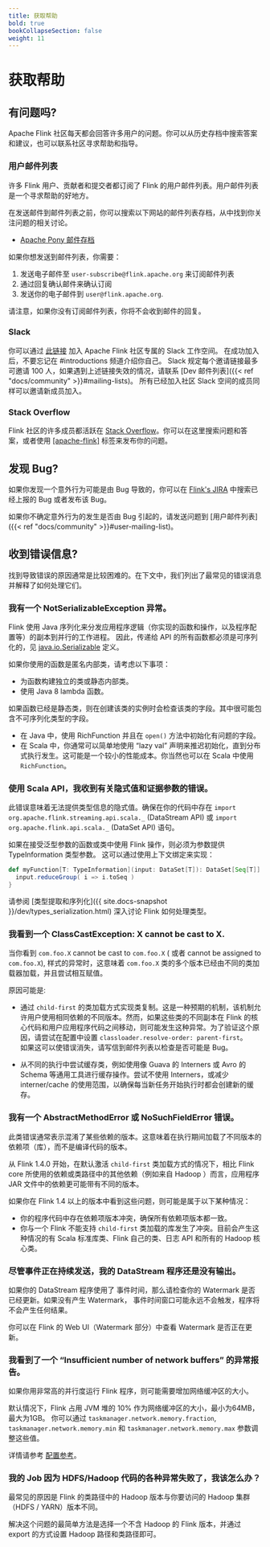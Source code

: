 ```yaml
---
title: 获取帮助
bold: true
bookCollapseSection: false
weight: 11
---
```

<!--
Licensed to the Apache Software Foundation (ASF) under one
or more contributor license agreements.  See the NOTICE file
distributed with this work for additional information
regarding copyright ownership.  The ASF licenses this file
to you under the Apache License, Version 2.0 (the
"License"); you may not use this file except in compliance
with the License.  You may obtain a copy of the License at

  http://www.apache.org/licenses/LICENSE-2.0

Unless required by applicable law or agreed to in writing,
software distributed under the License is distributed on an
"AS IS" BASIS, WITHOUT WARRANTIES OR CONDITIONS OF ANY
KIND, either express or implied.  See the License for the
specific language governing permissions and limitations
under the License.
-->

# 获取帮助

## 有问题吗?

Apache Flink 社区每天都会回答许多用户的问题。你可以从历史存档中搜索答案和建议，也可以联系社区寻求帮助和指导。

### 用户邮件列表

许多 Flink 用户、贡献者和提交者都订阅了 Flink 的用户邮件列表。用户邮件列表是一个寻求帮助的好地方。

在发送邮件到邮件列表之前，你可以搜索以下网站的邮件列表存档，从中找到你关注问题的相关讨论。

- [Apache Pony 邮件存档](https://lists.apache.org/list.html?user@flink.apache.org)

如果你想发送到邮件列表，你需要：

1. 发送电子邮件至 `user-subscribe@flink.apache.org` 来订阅邮件列表
2. 通过回复确认邮件来确认订阅
3. 发送你的电子邮件到 `user@flink.apache.org`.

请注意，如果你没有订阅邮件列表，你将不会收到邮件的回复。

### Slack

你可以通过 [此链接](https://join.slack.com/t/apache-flink/shared_invite/zt-1llkzbgyt-K2nNGGg88rfsDGLkT09Qzg) 加入 Apache Flink 社区专属的 Slack 工作空间。
在成功加入后，不要忘记在 #introductions 频道介绍你自己。
Slack 规定每个邀请链接最多可邀请 100 人，如果遇到上述链接失效的情况，请联系 [Dev 邮件列表]({{< ref "docs/community" >}}#mailing-lists)。 
所有已经加入社区 Slack 空间的成员同样可以邀请新成员加入。

### Stack Overflow

Flink 社区的许多成员都活跃在 [Stack Overflow](https://stackoverflow.com)。你可以在这里搜索问题和答案，或者使用 [\[apache-flink\]](https://stackoverflow.com/questions/tagged/apache-flink) 标签来发布你的问题。

## 发现 Bug?

如果你发现一个意外行为可能是由 Bug 导致的，你可以在 [Flink's JIRA](https://issues.apache.org/jira/browse/FLINK) 中搜索已经上报的 Bug 或者发布该 Bug。

如果你不确定意外行为的发生是否由 Bug 引起的，请发送问题到 [用户邮件列表]({{< ref "docs/community" >}}#user-mailing-list)。

## 收到错误信息?

找到导致错误的原因通常是比较困难的。在下文中，我们列出了最常见的错误消息并解释了如何处理它们。

### 我有一个 NotSerializableException 异常。

Flink 使用 Java 序列化来分发应用程序逻辑（你实现的函数和操作，以及程序配置等）的副本到并行的工作进程。 因此，传递给 API 的所有函数都必须是可序列化的，见 [java.io.Serializable](http://docs.oracle.com/javase/8/docs/api/java/io/Serializable.html) 定义。

如果你使用的函数是匿名内部类，请考虑以下事项：

- 为函数构建独立的类或静态内部类。
- 使用 Java 8 lambda 函数。

如果函数已经是静态类，则在创建该类的实例时会检查该类的字段。其中很可能包含不可序列化类型的字段。

- 在 Java 中，使用 RichFunction 并且在  `open()` 方法中初始化有问题的字段。
- 在 Scala 中，你通常可以简单地使用 “lazy val” 声明来推迟初始化，直到分布式执行发生。这可能是一个较小的性能成本。你当然也可以在 Scala 中使用  `RichFunction`。

### 使用 Scala API，我收到有关隐式值和证据参数的错误。

此错误意味着无法提供类型信息的隐式值。确保在你的代码中存在 `import org.apache.flink.streaming.api.scala._` (DataStream API) 或
`import org.apache.flink.api.scala._` (DataSet API) 语句。

如果在接受泛型参数的函数或类中使用 Flink 操作，则必须为参数提供 TypeInformation 类型参数。 这可以通过使用上下文绑定来实现：

~~~scala
def myFunction[T: TypeInformation](input: DataSet[T]): DataSet[Seq[T]] = {
  input.reduceGroup( i => i.toSeq )
}
~~~

请参阅 [类型提取和序列化]({{ site.docs-snapshot }}/dev/types_serialization.html) 深入讨论 Flink 如何处理类型。

### 我看到一个 ClassCastException: X cannot be cast to X.

当你看到 `com.foo.X` cannot be cast to `com.foo.X` ( 或者 cannot be assigned to `com.foo.X`), 样式的异常时，这意味着
`com.foo.X` 类的多个版本已经由不同的类加载器加载，并且尝试相互赋值。

原因可能是:

- 通过 `child-first` 的类加载方式实现类复制。这是一种预期的机制，该机制允许用户使用相同依赖的不同版本。然而，如果这些类的不同副本在 
  Flink 的核心代码和用户应用程序代码之间移动，则可能发生这种异常。为了验证这个原因，请尝试在配置中设置 `classloader.resolve-order: parent-first`。  
  如果这可以使错误消失，请写信到邮件列表以检查是否可能是 Bug。

- 从不同的执行中尝试缓存类，例如使用像 Guava 的 Interners 或 Avro 的 Schema 等通用工具进行缓存操作。尝试不使用 Interners，或减少 interner/cache 的使用范围，以确保每当新任务开始执行时都会创建新的缓存。

### 我有一个 AbstractMethodError 或 NoSuchFieldError 错误。

此类错误通常表示混淆了某些依赖的版本。这意味着在执行期间加载了不同版本的依赖项（库），而不是编译代码的版本。

从 Flink 1.4.0 开始，在默认激活 `child-first` 类加载方式的情况下，相比 Flink core 所使用的依赖或类路径中的其他依赖（例如来自 Hadoop ）而言，应用程序 JAR 文件中的依赖更可能带有不同的版本。

如果你在 Flink 1.4 以上的版本中看到这些问题，则可能是属于以下某种情况：

- 你的程序代码中存在依赖项版本冲突，确保所有依赖项版本都一致。
- 你与一个 Flink 不能支持 `child-first` 类加载的库发生了冲突。目前会产生这种情况的有 Scala 标准库类、Flink 自己的类、日志 API 和所有的 Hadoop 核心类。

### 尽管事件正在持续发送，我的 DataStream 程序还是没有输出。

如果你的 DataStream 程序使用了 事件时间，那么请检查你的 Watermark 是否已经更新。如果没有产生 Watermark， 事件时间窗口可能永远不会触发，程序将不会产生任何结果。

你可以在 Flink 的 Web UI（Watermark 部分）中查看 Watermark 是否正在更新。

### 我看到了一个 “Insufficient number of network buffers” 的异常报告。

如果你用非常高的并行度运行 Flink 程序，则可能需要增加网络缓冲区的大小。

默认情况下，Flink 占用 JVM 堆的 10% 作为网络缓冲区的大小，最小为64MB，最大为1GB。 你可以通过 
`taskmanager.network.memory.fraction`, `taskmanager.network.memory.min` 和
`taskmanager.network.memory.max` 参数调整这些值。

详情请参考 [配置参考](https://nightlies.apache.org/flink/flink-docs-stable/docs/deployment/)。

### 我的 Job 因为 HDFS/Hadoop 代码的各种异常失败了，我该怎么办？

最常见的原因是 Flink 的类路径中的 Hadoop 版本与你要访问的 Hadoop 集群（HDFS / YARN）版本不同。

解决这个问题的最简单方法是选择一个不含 Hadoop 的 Flink 版本，并通过 export 的方式设置 Hadoop 路径和类路径即可。

